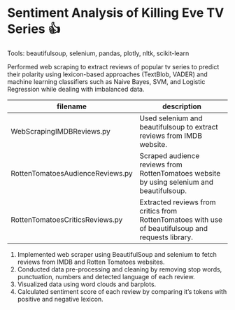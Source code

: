 # Sentiment Analysis of Killing Eve TV Series :thumbsup:

Tools: beautifulsoup, selenium, pandas, plotly, nltk, scikit-learn

Performed web scraping to extract reviews of popular tv series to predict their polarity using lexicon-based approaches (TextBlob, VADER) and machine learning classifiers such as Naive Bayes, SVM, and Logistic Regression while dealing with imbalanced data. 


filename | description
------------ | -------------
WebScrapingIMDBReviews.py | Used selenium and beautifulsoup to extract reviews from IMDB website. 
RottenTomatoesAudienceReviews.py | Scraped audience reviews from RottenTomatoes website by using selenium and beautifulsoup. 
RottenTomatoesCriticsReviews.py | Extracted reviews from critics from RottenTomatoes with use of beautifulsoup and requests library. 


1. Implemented web scraper using BeautifulSoup and selenium to fetch reviews from IMDB and Rotten Tomatoes websites. 
2. Conducted data pre-processing and cleaning by removing stop words, punctuation, numbers and detected language of each review.
3. Visualized data using word clouds and barplots.
4. Calculated sentiment score of each review by comparing it’s tokens with positive and negative lexicon. 
